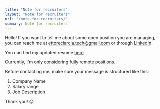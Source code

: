 ```yaml
---
title: "Note for recruiters"
layout: "Note for recruiters"
url: "/note-for-recruiters/"
summary: Note for recruiters
---
```


Hello! If you want to tell me about some open position you are managing, you can reach me at ettoreciarcia.tech@gmail.com or through [LinkedIn](https://www.linkedin.com/feed/).

You can find my updated resume [here](/cv/EttoreCiarcia.pdf)

Currently, I'm only considering fully remote positions.

Before contacting me, make sure your message is structured like this:

1. Company Name
2. Salary range
3. Job Description

Thank you! :blush: